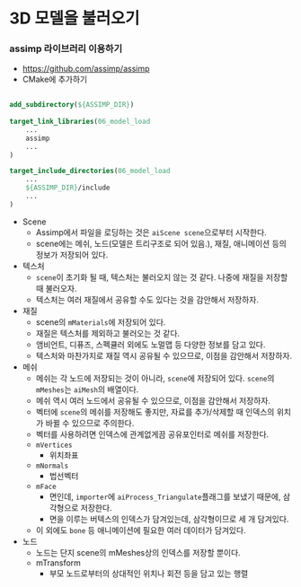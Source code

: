 # 3D 모델을 불러오기
### assimp 라이브러리 이용하기
- https://github.com/assimp/assimp
- CMake에 추가하기
```cmake
  
add_subdirectory(${ASSIMP_DIR})
  
target_link_libraries(06_model_load
    ...
    assimp
    ...
)

target_include_directories(06_model_load
    ...
    ${ASSIMP_DIR}/include
    ...
)
```

- Scene
  - Assimp에서 파일을 로딩하는 것은 ```aiScene scene```으로부터 시작한다.
  - scene에는 메쉬, 노드(모델은 트리구조로 되어 있음.), 재질, 애니메이션 등의 정보가 저장되어 있다.
- 텍스처
  - ```scene```이 초기화 될 때, 텍스처는 불러오지 않는 것 같다. 나중에 재질을 저장할 때 불러오자.
  - 텍스처는 여러 재질에서 공유할 수도 있다는 것을 감안해서 저장하자.
- 재질
  - scene의 ```mMaterials```에 저장되어 있다.
  - 재질은 텍스처를 제외하고 불러오는 것 같다.
  - 앰비언트, 디퓨즈, 스펙큘러 외에도 노멀맵 등 다양한 정보를 담고 있다.
  - 텍스처와 마찬가지로 재질 역시 공유될 수 있으므로, 이점을 감안해서 저장하자.
- 메쉬
  - 메쉬는 각 노드에 저장되는 것이 아니라, ```scene```에 저장되어 있다. ```scene```의 ```mMeshes```는 ```aiMesh```의 배열이다.
  - 메쉬 역시 여러 노드에서 공유될 수 있으므로, 이점을 감안해서 저장하자.
  - 벡터에 ```scene```의 메쉬를 저장해도 좋지만, 자료를 추가/삭제할 때 인덱스의 위치가 바뀔 수 있으므로 주의한다.
  - 벡터를 사용하려면 인덱스에 관계없게끔 공유포인터로 메쉬를 저장한다.
  - ```mVertices```
    - 위치좌표
  - ```mNormals```
    - 법선벡터
  - ```mFace```
    - 면인데, ```importer```에 ```aiProcess_Triangulate```플래그를 보냈기 때문에, 삼각형으로 저장한다.
    - 면을 이루는 버텍스의 인덱스가 담겨있는데, 삼각형이므로 세 개 담겨있다.
  - 이 외에도 ```bone``` 등 애니메이션에 필요한 여러 데이터가 담겨있다.
- 노드
  - 노드는 단지 scene의 mMeshes상의 인덱스를 저장할 뿐이다.
  - mTransform
    - 부모 노드로부터의 상대적인 위치나 회전 등을 담고 있는 행렬